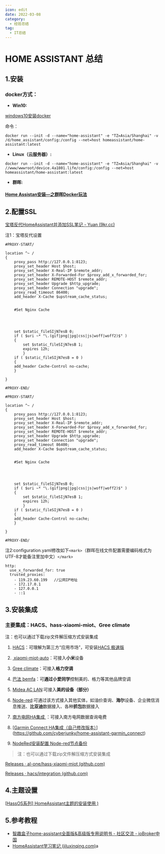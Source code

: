```yaml
---
icon: edit
date: 2022-03-08
category:
  - 经验总结
tag:
  - IT总结
---
```

# HOME ASSISTANT 总结

## 1.安装

### docker方式：

- **Win10:**

[windows10安装docker](https://blog.csdn.net/m0_56000832/article/details/120992771)

命令：

```docker
docker run --init -d --name="home-assistant" -e "TZ=Asia/Shanghai" -v /d/home_assistant/config:/config --net=host homeassistant/home-assistant:latest 
```

- **Linux（云服务器）:**

```docker
docker run --init -d --name="home-assistant" -e "TZ=Asia/Shanghai" -v //www/wwwroot/device.4a1801.life/config:/config --net=host homeassistant/home-assistant:latest 
```

- **群晖:**

#### [Home Assistan安装—之群晖Docker玩法](https://zhuanlan.zhihu.com/p/341395089)

## 2.配置SSL

[宝塔反代HomeAssistant并添加SSL笔记 - Yuan (9kr.cc)](https://www.9kr.cc/archives/114/)

注1：宝塔反代设置

```
#PROXY-START/

location ^~ /
{
    proxy_pass http://127.0.0.1:8123;
    proxy_set_header Host $host;
    proxy_set_header X-Real-IP $remote_addr;
    proxy_set_header X-Forwarded-For $proxy_add_x_forwarded_for;
    proxy_set_header REMOTE-HOST $remote_addr;
    proxy_set_header Upgrade $http_upgrade;
    proxy_set_header Connection "upgrade";
    proxy_read_timeout 86400;
    add_header X-Cache $upstream_cache_status;


    #Set Nginx Cache


  

    set $static_fileSIjN7esB 0;
    if ( $uri ~* "\.(gif|png|jpg|css|js|woff|woff2)$" )
    {
        set $static_fileSIjN7esB 1;
        expires 12h;
        }
    if ( $static_fileSIjN7esB = 0 )
    {
    add_header Cache-Control no-cache;
    }

}

#PROXY-END/
```

```
#PROXY-START/

location ^~ /
{
    proxy_pass http://127.0.0.1:8123;
    proxy_set_header Host $host;
    proxy_set_header X-Real-IP $remote_addr;
    proxy_set_header X-Forwarded-For $proxy_add_x_forwarded_for;
    proxy_set_header REMOTE-HOST $remote_addr;
    proxy_set_header Upgrade $http_upgrade;
    proxy_set_header Connection "upgrade";
    proxy_read_timeout 86400;
    add_header X-Cache $upstream_cache_status;


    #Set Nginx Cache


  

    set $static_fileSIjN7esB 0;
    if ( $uri ~* "\.(gif|png|jpg|css|js|woff|woff2)$" )
    {
        set $static_fileSIjN7esB 1;
        expires 12h;
        }
    if ( $static_fileSIjN7esB = 0 )
    {
    add_header Cache-Control no-cache;
    }

}

#PROXY-END/
```

注2:configuration.yaml修改如下`<mark>`（群晖在线文件配置需要编码格式为UTF-8才能备注里加中文）`</mark>`

```
http:
  use_x_forwarded_for: true
  trusted_proxies:
    - 119.23.60.199   //公网IP地址
    - 172.17.0.1
    - 127.0.0.1
    - ::1
```

## 3.安装集成

### 主要集成：HACS、hass-xiaomi-miot、Gree climate

注：也可以通过下载zip文件解压缩方式安装集成

1. [HACS](https://zhuanlan.zhihu.com/p/400985801)：可理解为第三方“应用市场”，可安装[HACS 极速版 ](https://github.com/hacs-china/integration)

2. [ xiaomi-miot-auto](https://zhuanlan.zhihu.com/p/444212384)：可接入**小米**设备

3. [Gree climate](https://zhuanlan.zhihu.com/p/397561665)：可接入**格力空调**

4. [巴法 bemfa](https://post.smzdm.com/p/a4pn9rdw/)：可**通过小爱同学**控制美的、格力等其他品牌空调

5. [Midea AC LAN](https://post.smzdm.com/p/a4pn9rdw/):可接入**美的设备（部分）**

6. [Node-red](https://bbs.hassbian.com/thread-6868-1-2.html):可通过该方式接入其他实体，如油价查询、**海尔**设备、企业微信消息推送、**比亚迪**数据接入、各种**抓包**数据接入

7. [南方电网HA集成 ](https://github.com/CubicPill/china_southern_power_grid_stat)：可接入南方电网数据查询电费

8. [[Garmin Connect HA集成（自己修改版本）](https://github.com/arthurfsy/home-assistant-garmin_connect_CN)](https://github.com/cyberjunky/home-assistant-garmin_connect)

9. [NodeRed安装配置 ](https://zhuanlan.zhihu.com/p/456741817)
    [Node-red节点备份](https://pan.4a1801.life/Onedrive-swu/%E4%B8%AA%E4%BA%BA%E5%BB%BA%E7%AB%99/Home%20Assistant/Node-red)

>注：也可以通过下载zip文件解压缩方式安装集成

[Releases · al-one/hass-xiaomi-miot (github.com)](https://github.com/al-one/hass-xiaomi-miot/releases)

[Releases · hacs/integration (github.com)](https://github.com/hacs/integration/releases)

## 4.主题设置

[[HassOS系列\] HomeAssistant主题的安装使用 )](https://www.bilibili.com/read/cv11631791)

## 5.参考教程

- [智趣盒子home-assistant全面版&amp;高级版专用说明书 - 社区交流 - ioBroker中国](https://bbs.iobroker.cn/t/topic/12943/14)
- [HomeAssistant学习笔记 (jiluxinqing.com)](https://ha.jiluxinqing.com/#/)a
